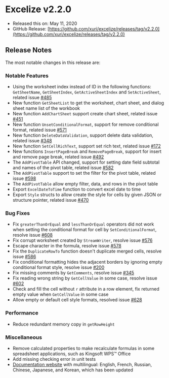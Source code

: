 # Excelize v2.2.0

* Released this on: May 11, 2020
* GitHub Release: [https://github.com/xuri/excelize/releases/tag/v2.2.0](https://github.com/xuri/excelize/releases/tag/v2.2.0)

## Release Notes

The most notable changes in this release are:

### Notable Features

* Using the worksheet index instead of ID in the following functions: `GetSheetName`, `GetSheetIndex`, `GetActiveSheetIndex` and `SetActiveSheet`, related issue [#485](https://github.com/xuri/excelize/issues/485)
* New function `GetSheetList` to get the worksheet, chart sheet, and dialog sheet name list of the workbook
* New function `AddChartSheet` support create chart sheet, related issue [#451](https://github.com/xuri/excelize/issues/451)
* New function `UnsetConditionalFormat`, support for remove conditional format, related issue [#571](https://github.com/xuri/excelize/issues/571)
* New function `DeleteDataValidation`, support delete data validation, related issue [#348](https://github.com/xuri/excelize/issues/348)
* New function `SetCellRichText`, support set rich text, related issue [#172](https://github.com/xuri/excelize/issues/172)
* New functions `InsertPageBreak` and `RemovePageBreak`, support for insert and remove page break, related issue [#492](https://github.com/xuri/excelize/issues/492)
* The `AddPivotTable` API changed, support for setting date field subtotal and names of the pivot table, related issue [#582](https://github.com/xuri/excelize/issues/582)
* The `AddPivotTable` support to set the filter for the pivot table, related issue [#598](https://github.com/xuri/excelize/issues/598)
* The `AddPivotTable` allow empty filter, data, and rows in the pivot table
* Export `ExcelDateToTime` function to convert excel date to time
* Export `Style` structs to allow create the style for cells by given JSON or structure pointer, related issue [#470](https://github.com/xuri/excelize/issues/470)

### Bug Fixes

* Fix `greaterThanOrEqual` and `lessThanOrEqual` operators did not work when setting the conditional format for cell by `SetConditionalFormat`, resolve issue [#608](https://github.com/xuri/excelize/issues/608)
* Fix corrupt worksheet created by `StreamWriter`, resolve issue [#576](https://github.com/xuri/excelize/issues/576)
* Escape character in the formula, resolve issue [#578](https://github.com/xuri/excelize/issues/578)
* Fix the `DuplicateRowTo` function doesn't duplicate merged cells, resolve issue [#586](https://github.com/xuri/excelize/issues/586)
* Fix conditional formatting hides the adjacent borders by ignoring empty conditional format style, resolve issue [#200](https://github.com/xuri/excelize/issues/200)
* Fix missing comments by `GetComments`, resolve issue [#345](https://github.com/xuri/excelize/issues/345)
* Fix reading wrong string by `GetCellValue` in some case, resolve issue [#602](https://github.com/xuri/excelize/issues/602)
* Check and fill the cell without `r` attribute in a row element, fix returned empty value when `GetCellValue` in some case
* Allow empty or default cell style formats, resolved issue [#628](https://github.com/xuri/excelize/issues/628)

### Performance

* Reduce redundant memory copy in `getRowHeight`

### Miscellaneous

* Remove calculated properties to make recalculate formulas in some spreadsheet applications, such as Kingsoft WPS&trade; Office
* Add missing checking error in unit tests
* [Documentation website](https://xuri.me/excelize) with multilingual: English, French, Russian, Chinese, Japanese, and Korean, which has been updated
